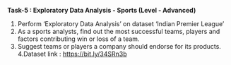**Task-5 : Exploratory Data Analysis - Sports (Level - Advanced)**
1. Perform ‘Exploratory Data Analysis’ on dataset ‘Indian Premier League’
2. As a sports analysts, find out the most successful teams, players and factors contributing win or loss of a team.
3. Suggest teams or players a company should endorse for its products.
4.Dataset link : https://bit.ly/34SRn3b
